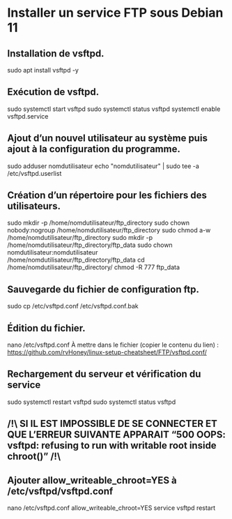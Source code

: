 # Installer un service FTP sous Debian 11

## Installation de vsftpd.
sudo apt install vsftpd -y

## Exécution de vsftpd.
sudo systemctl start vsftpd
sudo systemctl status vsftpd
systemctl enable vsftpd.service

## Ajout d’un nouvel utilisateur au système puis ajout à la configuration du programme.
sudo adduser nomdutilisateur
echo "nomdutilisateur" | sudo tee -a /etc/vsftpd.userlist

## Création d’un répertoire pour les fichiers des utilisateurs.
sudo mkdir -p /home/nomdutilisateur/ftp_directory
sudo chown nobody:nogroup /home/nomdutilisateur/ftp_directory
sudo chmod a-w /home/nomdutilisateur/ftp_directory
sudo mkdir -p /home/nomdutilisateur/ftp_directory/ftp_data
sudo chown nomdutilisateur:nomdutilisateur /home/nomdutilisateur/ftp_directory/ftp_data
cd /home/nomdutilisateur/ftp_directory/
chmod -R 777 ftp_data

## Sauvegarde du fichier de configuration ftp.
sudo cp /etc/vsftpd.conf /etc/vsftpd.conf.bak

## Édition du fichier.
nano /etc/vsftpd.conf
À mettre dans le fichier (copier le contenu du lien) : https://github.com/rvHoney/linux-setup-cheatsheet/FTP/vsftpd.conf/                                                                                                                                                                                                                                                                                                                                                                                

## Rechargement du serveur et vérification du service
sudo systemctl restart vsftpd
sudo systemctl status vsftpd

## /!\ SI IL EST IMPOSSIBLE DE SE CONNECTER ET QUE L’ERREUR SUIVANTE APPARAIT “500 OOPS: vsftpd: refusing to run with writable root inside chroot()” /!\

## Ajouter allow_writeable_chroot=YES à /etc/vsftpd/vsftpd.conf

nano /etc/vsftpd.conf
allow_writeable_chroot=YES
service vsftpd restart

